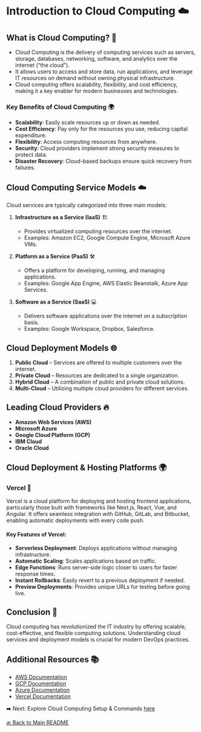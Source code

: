 # Introduction to Cloud Computing ☁️

## What is Cloud Computing? 🚀

- Cloud Computing is the delivery of computing services such as servers, storage, databases, networking, software, and analytics over the internet (“the cloud”).
- It allows users to access and store data, run applications, and leverage IT resources on demand without owning physical infrastructure.
- Cloud computing offers scalability, flexibility, and cost efficiency, making it a key enabler for modern businesses and technologies.

### Key Benefits of Cloud Computing 🌍

- **Scalability**: Easily scale resources up or down as needed.
- **Cost Efficiency**: Pay only for the resources you use, reducing capital expenditure.
- **Flexibility**: Access computing resources from anywhere.
- **Security**: Cloud providers implement strong security measures to protect data.
- **Disaster Recovery**: Cloud-based backups ensure quick recovery from failures.

## Cloud Computing Service Models ☁️

Cloud services are typically categorized into three main models:

1. **Infrastructure as a Service (IaaS)** 🏗️

   - Provides virtualized computing resources over the internet.
   - Examples: Amazon EC2, Google Compute Engine, Microsoft Azure VMs.

2. **Platform as a Service (PaaS)** 🛠️

   - Offers a platform for developing, running, and managing applications.
   - Examples: Google App Engine, AWS Elastic Beanstalk, Azure App Services.

3. **Software as a Service (SaaS)** 💻

   - Delivers software applications over the internet on a subscription basis.
   - Examples: Google Workspace, Dropbox, Salesforce.

## Cloud Deployment Models 🌐

1. **Public Cloud** – Services are offered to multiple customers over the internet.
2. **Private Cloud** – Resources are dedicated to a single organization.
3. **Hybrid Cloud** – A combination of public and private cloud solutions.
4. **Multi-Cloud** – Utilizing multiple cloud providers for different services.

## Leading Cloud Providers 🔥

- **Amazon Web Services (AWS)**
- **Microsoft Azure**
- **Google Cloud Platform (GCP)**
- **IBM Cloud**
- **Oracle Cloud**

## Cloud Deployment & Hosting Platforms 🌍

### **Vercel** 🚀

Vercel is a cloud platform for deploying and hosting frontend applications, particularly those built with frameworks like Next.js, React, Vue, and Angular. It offers seamless integration with GitHub, GitLab, and Bitbucket, enabling automatic deployments with every code push.

#### **Key Features of Vercel:**

- **Serverless Deployment**: Deploys applications without managing infrastructure.
- **Automatic Scaling**: Scales applications based on traffic.
- **Edge Functions**: Runs server-side logic closer to users for faster response times.
- **Instant Rollbacks**: Easily revert to a previous deployment if needed.
- **Preview Deployments**: Provides unique URLs for testing before going live.

## Conclusion 🎯

Cloud computing has revolutionized the IT industry by offering scalable, cost-effective, and flexible computing solutions. Understanding cloud services and deployment models is crucial for modern DevOps practices.

## Additional Resources 📚

- [AWS Documentation](https://aws.amazon.com/documentation/)
- [GCP Documentation](https://cloud.google.com/docs)
- [Azure Documentation](https://docs.microsoft.com/en-us/azure/)
- [Vercel Documentation](https://vercel.com/docs)

➡️ Next: Explore Cloud Computing Setup & Commands [here](./setup.md)

[🔙 Back to Main README](../README.md)
